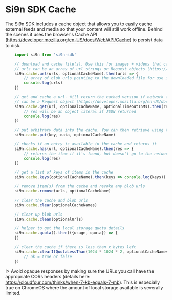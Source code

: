 # Si9n SDK Cache

The Si9n SDK includes a cache object that allows you to easily cache external feeds and media so that your content will still work offline.  Behind the scenes it uses the browser's Cache API (<https://developer.mozilla.org/en-US/docs/Web/API/Cache>) to persist data to disk.

```javascript
    import si9n from 'si9n-sdk'

    // download and cache file(s). Use this for images + videos that can be fetched once and cached permanently.
    // urls can be an array of url strings or Request objects (https://developer.mozilla.org/en-US/docs/Web/API/Request/Request)
    si9n.cache.url(urls, optionalCacheName).then(urls => {
        // array of blob urls pointing to the downloaded file for use in a src attribute of an image or video
        console.log(urls)
    })

    // get and cache a url. Will return the cached version if network fails, i.e. useful for feeds that update regularly.
    // can be a Request object (https://developer.mozilla.org/en-US/docs/Web/API/Request/Request)
    si9n.cache.get(url, optionalCacheName, optionalTimeoutInMs).then(res => {
        // res will be an object literal if JSON returned
        console.log(res)
    })

    // put arbitrary data into the cache. You can then retrieve using the .has() method
    si9n.cache.put(key, data, optionalCacheName)

    // checks if an entry is available in the cache and returns it
    si9n.cache.has(url, optionalCacheName).then(res => {
        // returns the item if it's found, but doesn't go to the network if it isn't
        console.log(res)
    })

    // get a list of keys of items in the cache
    si9n.cache.keys(optionalCacheName).then(keys => console.log(keys))

    // remove item(s) from the cache and revoke any blob urls
    si9n.cache.remove(urls, optionalCacheName)

    // clear the cache and blob urls
    si9n.cache.clear(optionalCacheNames)

    // clear up blob urls
    si9n.cache.clean(optionalUrls)

    // helper to get the local storage quota details
    si9n.cache.quota().then(({usage, quota}) => {
    })

    // clear the cache if there is less than x bytes left
    si9n.cache.clearIfQuotaLessThan(1024 * 1024 * 2, optionalCacheNames).then(ok => {
        // ok = true or false
    })
```

!> Avoid opaque responses by making sure the URLs you call have the appropriate CORs headers (details here: <https://cloudfour.com/thinks/when-7-kb-equals-7-mb>).  This is especially true on ChromeOS where the amount of local storage available is severally limited.

